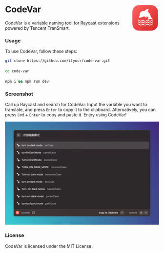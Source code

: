 <h1>
  CodeVar
  <img src="./assets/command-icon.png" width="90px" align="right" />
</h1>

CodeVar is a variable naming tool for [Raycast](https://www.raycast.com/) extensions powered by Tencent TranSmart.

### Usage

To use CodeVar, follow these steps:

```bash
git clone https://github.com/ifyour/code-var.git

cd code-var

npm i && npm run dev
```

### Screenshot

Call up Raycast and search for CodeVar. Input the variable you want to translate, and press `Enter` to copy it to the clipboard. Alternatively, you can press `Cmd` + `Enter` to copy and paste it. Enjoy using CodeVar!

<img src="./assets/demo.png" width="750px" />

### License

CodeVar is licensed under the MIT License.
